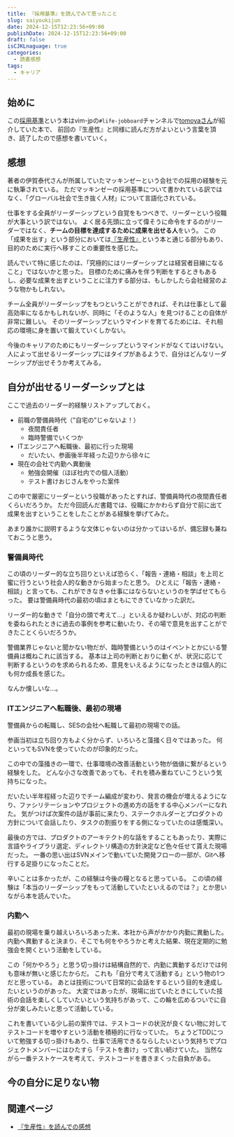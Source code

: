 ```yaml
---
title: 『採用基準』を読んでみて思ったこと
slug: saiyoukijun
date: 2024-12-15T12:23:56+09:00
publishDate: 2024-12-15T12:23:56+09:00
draft: false
isCJKLnaguage: true
categories:
  - 読書感想
tags:
  - キャリア
---
```


## 始めに

この[採用基準](https://www.amazon.co.jp/dp/B00B42SX70)という本はvim-jpの`#life-jobboard`チャンネルで[tomoyaさん](https://blog.tomoya.dev/)が紹介していた本で、
前回の『生産性』と同様に読んだ方がよいという言葉を頂き、読了したので感想を書いていく。

## 感想

著者の伊賀泰代さんが所属していたマッキンゼーという会社での採用の経験を元に執筆されている。
ただマッキンゼーの採用基準について書かれている訳ではなく、「グローバル社会で生き抜く人材」について言語化されている。

仕事をする全員がリーダーシップという自覚をもつべきで、リーダーという役職が大事という訳ではない。
よく居る先頭に立って偉そうに命令をするのがリーダーではなく、**チームの目標を達成するために成果を出せる人**をいう。
この「成果を出す」という部分においては[『生産性』](https://www.amazon.co.jp/dp/4478101574)という本と通じる部分もあり、目的のために実行へ移すことの重要性を感じた。

読んでいて特に感じたのは、「究極的にはリーダーシップとは経営者目線になること」ではないかと思った。
目標のために痛みを伴う判断をするときもあるし、必要な成果を出すということに注力する部分は、もしかしたら会社経営のような物かもしれない。

チーム全員がリーダーシップをもつということができれば、それは仕事として最高効率になるかもしれないが、同時に「そのような人」を見つけることの自体が非常に難しい。
そのリーダーシップというマインドを育てるためには、それ相応の環境に身を置いて鍛えていくしかない。

今後のキャリアのためにもリーダーシップというマインドがなくてはいけない。
人によって出せるリーダーシップにはタイプがあるようで、自分はどんなリーダーシップが出せそうか考えてみる。

## 自分が出せるリーダーシップとは

ここで過去のリーダー的経験リストアップしておく。

- 前職の警備員時代（"自宅の"じゃないよ！）
  - 夜間責任者
  - 臨時警備でいくつか
- ITエンジニアへ転職後、最初に行った現場
  - だいたい、参画後半年経った辺りから徐々に
- 現在の会社で内勤へ異動後
  - 勉強会開催（ほぼ社内での個人活動）
  - テスト書けおじさんをやった案件

この中で厳密にリーダーという役職があったとすれば、警備員時代の夜間責任者くらいだろうか。
ただ今回読んだ書籍では、役職にかかわらず自分で前に出て成果を出すということをしたことがある経験を挙げてみた。

あまり誰かに説明するような文体じゃないのは分かってはいるが、備忘録も兼ねておこうと思う。

### 警備員時代

この頃のリーダー的な立ち回りといえば恐らく、「報告・連絡・相談」を上司と蜜に行うという社会人的な動きから始まったと思う。
ひとえに「報告・連絡・相談」と言っても、これができなきゃ仕事にはならないというのを学ばせてもらった。
要は警備員時代の最初の頃はまともにできていなかった訳だ。

リーダー的な動きで「自分の頭で考えて…」といえるか疑わしいが、対応の判断を委ねられたときに過去の事例を参考に動いたり、その場で意見を出すことができたことくらいだろうか。

警備業界じゃないと聞かない物だが、臨時警備というのはイベントとかにいる警備員は概ねこれに該当する。
基本は上司の判断とおりに動くが、状況に応じて判断するというのを求められるため、意見をいえるようになったときは個人的にも何か成長を感じた。

なんか懐しいな…。

### ITエンジニアへ転職後、最初の現場

警備員からの転職し、SESの会社へ転職して最初の現場での話。

参画当初は立ち回り方もよく分からず、いろいろと藻掻く日々ではあった。
何といってもSVNを使っていたのが印象的だった。

この中での藻掻きの一環で、仕事環境の改善活動という物が価値に繋がるという経験をした。
どんな小さな改善であっても、それを積み重ねていこうという気持ちになった。

だいたい半年程経った辺りでチーム編成が変わり、発言の機会が増えるようになり、ファシリテーションやプロジェクトの進め方の話をする中心メンバーになれた。
気がつけば次案件の話が事前に来たり、ステークホルダーとプロダクトの方針について会話したり、タスクの割振りをする側になっていたのは感慨深い。

最後の方では、プロダクトのアーキテクト的な話をすることもあったり、実際に言語やライブラリ選定、ディレクトリ構造の方針決定など色々任せて貰えた現場だった。
一番の思い出はSVNメインで動いていた開発フローの一部が、Gitへ移行する足掛りになったことだ。

辛いことは多かったが、この経験は今後の糧となると思っている。
この頃の経験は「本当のリーダーシップをもって活動していたといえるのでは？」とか思いながら本を読んでいた。

### 内勤へ

最初の現場を乗り越えいろいろあった末、本社から声がかかり内勤に異動した。
内勤へ異動すると決まり、そこでも何をやろうかと考えた結果、現在定期的に勉強会を開くという活動をしている。

この「何かやろう」と思う切っ掛けは結構自然的で、内勤に異動するだけでは何も意味が無いと感じたからだ。
これも「自分で考えて活動する」という物の1つだと思っている。
あとは技術について日常的に会話をするという目的を達成したいというのがあった。
大変ではあったが、現場に出ていたときにしていた技術の会話を楽しくしていたいという気持ちがあって、この輪を広めるついでに自分が楽しみたいと思って活動している。

これを書いている少し前の案件では、テストコードの状況が良くない物に対してテストコードを増やすという活動を積極的に行なっていた。
ちょうどTDDについて勉強する切っ掛けもあり、仕事で活用できるならしたいという気持ちでプロジェクトメンバーにはひたすら「テストを書け」って言い続けていた。
当然ながら一番テストケースを考えて、テストコードを書きまくった自負がある。

## 今の自分に足りない物

## 関連ページ

- [『生産性』を読んでの感想](../seisansei)
